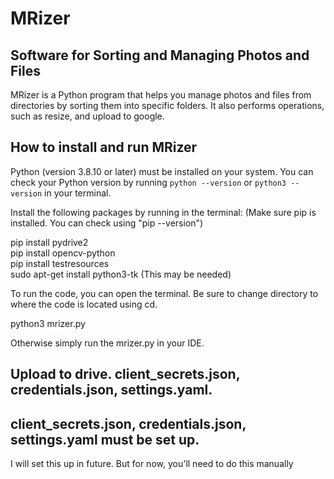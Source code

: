 # MRizer

## Software for Sorting and Managing Photos and Files

MRizer is a Python program that helps you manage photos and files from directories by sorting them into specific folders. It also performs operations, such as resize, and upload to google.

## How to install and run MRizer

Python (version 3.8.10 or later) must be installed on your system. You can check your Python version by running `python --version` or `python3 --version` in your terminal.

Install the following packages by running in the terminal: (Make sure pip is installed. You can check using "pip --version")

pip install pydrive2<br>
pip install opencv-python<br>
pip install testresources<br>
sudo apt-get install python3-tk (This may be needed)

To run the code, you can open the terminal. Be sure to change directory to where the code is located using cd.

python3 mrizer.py

Otherwise simply run the mrizer.py in your IDE.

## Upload to drive. client_secrets.json, credentials.json, settings.yaml.

## client_secrets.json, credentials.json, settings.yaml must be set up.

I will set this up in future. But for now, you'll need to do this manually

